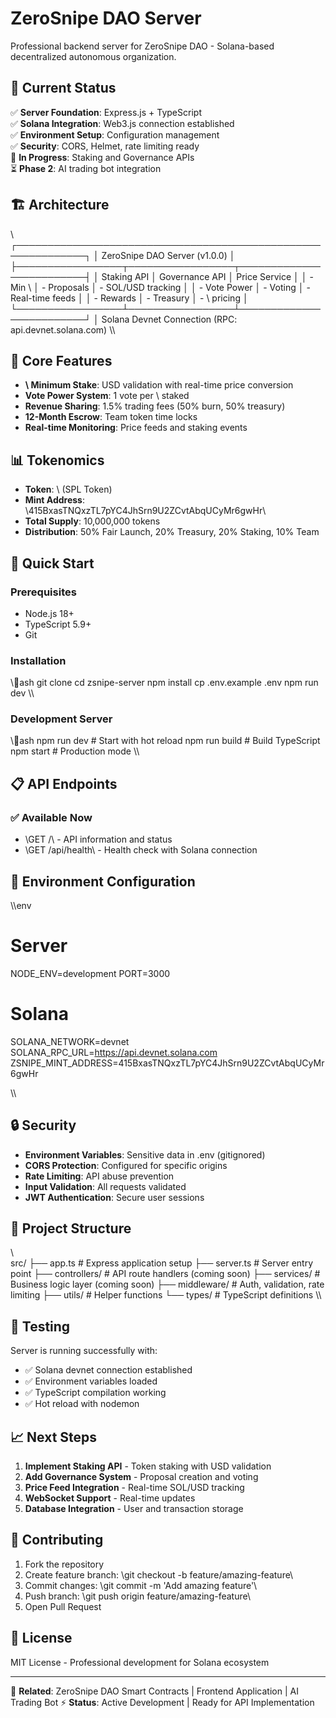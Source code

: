 # ZeroSnipe DAO Server

Professional backend server for ZeroSnipe DAO - Solana-based decentralized autonomous organization.

## 🚀 Current Status

✅ **Server Foundation**: Express.js + TypeScript  
✅ **Solana Integration**: Web3.js connection established  
✅ **Environment Setup**: Configuration management  
✅ **Security**: CORS, Helmet, rate limiting ready  
🔄 **In Progress**: Staking and Governance APIs  
⏳ **Phase 2**: AI trading bot integration  

## 🏗️ Architecture

\\\
┌─────────────────────────────────────────────────────────────┐
│                ZeroSnipe DAO Server (v1.0.0)                │
├─────────────────┬─────────────────┬─────────────────────────┤
│   Staking API   │ Governance API  │    Price Service        │
│   - Min \      │ - Proposals     │   - SOL/USD tracking    │
│   - Vote Power  │ - Voting        │   - Real-time feeds     │
│   - Rewards     │ - Treasury      │   - \ pricing     │
└─────────────────┴─────────────────┴─────────────────────────┘
                            │
                   Solana Devnet Connection
                   (RPC: api.devnet.solana.com)
\\\

## 🎯 Core Features

- **\ Minimum Stake**: USD validation with real-time price conversion
- **Vote Power System**: 1 vote per \ staked
- **Revenue Sharing**: 1.5% trading fees (50% burn, 50% treasury)
- **12-Month Escrow**: Team token time locks
- **Real-time Monitoring**: Price feeds and staking events

## 📊 Tokenomics

- **Token**: \ (SPL Token)
- **Mint Address**: \415BxasTNQxzTL7pYC4JhSrn9U2ZCvtAbqUCyMr6gwHr\
- **Total Supply**: 10,000,000 tokens
- **Distribution**: 50% Fair Launch, 20% Treasury, 20% Staking, 10% Team

## 🚀 Quick Start

### Prerequisites
- Node.js 18+
- TypeScript 5.9+
- Git

### Installation
\\\ash
git clone <repository-url>
cd zsnipe-server
npm install
cp .env.example .env
npm run dev
\\\

### Development Server
\\\ash
npm run dev     # Start with hot reload
npm run build   # Build TypeScript
npm start       # Production mode
\\\

## 📋 API Endpoints

### ✅ Available Now
- \GET /\ - API information and status
- \GET /api/health\ - Health check with Solana connection

## 🔧 Environment Configuration

\\\env
# Server
NODE_ENV=development
PORT=3000

# Solana
SOLANA_NETWORK=devnet
SOLANA_RPC_URL=https://api.devnet.solana.com
ZSNIPE_MINT_ADDRESS=415BxasTNQxzTL7pYC4JhSrn9U2ZCvtAbqUCyMr6gwHr


\\\

## 🔒 Security

- **Environment Variables**: Sensitive data in .env (gitignored)
- **CORS Protection**: Configured for specific origins
- **Rate Limiting**: API abuse prevention
- **Input Validation**: All requests validated
- **JWT Authentication**: Secure user sessions

## 📁 Project Structure

\\\
src/
├── app.ts              # Express application setup
├── server.ts           # Server entry point
├── controllers/        # API route handlers (coming soon)
├── services/          # Business logic layer (coming soon)
├── middleware/        # Auth, validation, rate limiting
├── utils/             # Helper functions
└── types/             # TypeScript definitions
\\\

## 🧪 Testing

Server is running successfully with:
- ✅ Solana devnet connection established
- ✅ Environment variables loaded
- ✅ TypeScript compilation working
- ✅ Hot reload with nodemon

## 📈 Next Steps

1. **Implement Staking API** - Token staking with USD validation
2. **Add Governance System** - Proposal creation and voting
3. **Price Feed Integration** - Real-time SOL/USD tracking
4. **WebSocket Support** - Real-time updates
5. **Database Integration** - User and transaction storage

## 🤝 Contributing

1. Fork the repository
2. Create feature branch: \git checkout -b feature/amazing-feature\
3. Commit changes: \git commit -m 'Add amazing feature'\
4. Push branch: \git push origin feature/amazing-feature\
5. Open Pull Request

## 📄 License

MIT License - Professional development for Solana ecosystem

---

🔗 **Related**: ZeroSnipe DAO Smart Contracts | Frontend Application | AI Trading Bot
⚡ **Status**: Active Development | Ready for API Implementation
